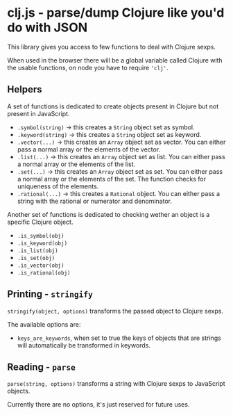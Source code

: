 clj.js - parse/dump Clojure like you'd do with JSON
===================================================

This library gives you access to few functions to deal with Clojure sexps.

When used in the browser there will be a global variable called Clojure with the usable functions,
on node you have to require `'clj'`.

Helpers
-------
A set of functions is dedicated to create objects present in Clojure but not present in JavaScript.

* `.symbol(string)` -> this creates a `String` object set as symbol.
* `.keyword(string)` -> this creates a `String` object set as keyword.
* `.vector(...)` -> this creates an `Array` object set as vector. You can either pass a normal array or the elements of the vector.
* `.list(...)` -> this creates an `Array` object set as list. You can either pass a normal array or the elements of the list.
* `.set(...)` -> this creates an `Array` object set as set. You can either pass a normal array or the elements of the set. The function checks for uniqueness of the elements.
* `.rational(...)` -> this creates a `Rational` object. You can either pass a string with the rational or numerator and denominator.

Another set of functions is dedicated to checking wether an object is a specific Clojure object.

* `.is_symbol(obj)`
* `.is_keyword(obj)`
* `.is_list(obj)`
* `.is_set(obj)`
* `.is_vector(obj)`
* `.is_rational(obj)`

Printing - `stringify`
----------------------
`stringify(object, options)` transforms the passed object to Clojure sexps.

The available options are:

* `keys_are_keywords`, when set to true the keys of objects that are strings will automatically be transformed in keywords.

Reading - `parse`
-----------------
`parse(string, options)` transforms a string with Clojure sexps to JavaScript objects.

Currently there are no options, it's just reserved for future uses.
